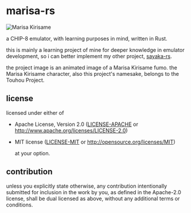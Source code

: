 # marisa-rs

![Marisa Kirisame](marisa-kirisame.gif)

a CHIP-8 emulator, with learning purposes in mind, written in Rust.

this is mainly a learning project of mine for deeper knowledge in emulator
development, so i can better implement my other project,
[sayaka-rs](https://github.com/j1nxie/sayaka-rs/).

the project image is an animated image of a Marisa Kirisame fumo. the Marisa
Kirisame character, also this project's namesake, belongs to the Touhou Project.

## license

licensed under either of

*   Apache License, Version 2.0
	([LICENSE-APACHE](LICENSE-APACHE) or
	http://www.apache.org/licenses/LICENSE-2.0)
*   MIT license
	([LICENSE-MIT](LICENSE-MIT) or http://opensource.org/licenses/MIT)

	at your option.

## contribution

unless you explicitly state otherwise, any contribution intentionally submitted
for inclusion in the work by you, as defined in the Apache-2.0 license, shall be
dual licensed as above, without any additional terms or conditions.

